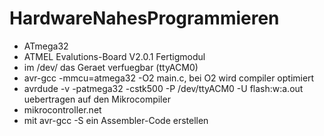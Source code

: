 # HardwareNahesProgrammieren

* ATmega32
* ATMEL Evalutions-Board V2.0.1 Fertigmodul
* im /dev/ das Geraet verfuegbar (ttyACM0)
* avr-gcc -mmcu=atmega32 -O2 main.c, bei O2 wird compiler optimiert
* avrdude -v -patmega32  -cstk500 -P /dev/ttyACM0 -U flash:w:a.out uebertragen auf den Mikrocompiler
* mikrocontroller.net
* mit avr-gcc -S ein Assembler-Code erstellen
